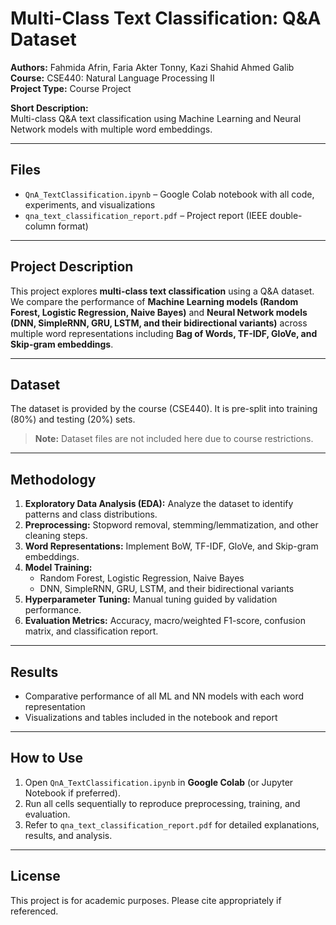 # Multi-Class Text Classification: Q&A Dataset

**Authors:** Fahmida Afrin, Faria Akter Tonny, Kazi Shahid Ahmed Galib  
**Course:** CSE440: Natural Language Processing II  
**Project Type:** Course Project  

**Short Description:**  
Multi-class Q&A text classification using Machine Learning and Neural Network models with multiple word embeddings.

---

## Files

* `QnA_TextClassification.ipynb` – Google Colab notebook with all code, experiments, and visualizations  
* `qna_text_classification_report.pdf` – Project report (IEEE double-column format)

---

## Project Description

This project explores **multi-class text classification** using a Q&A dataset. We compare the performance of **Machine Learning models (Random Forest, Logistic Regression, Naive Bayes)** and **Neural Network models (DNN, SimpleRNN, GRU, LSTM, and their bidirectional variants)** across multiple word representations including **Bag of Words, TF-IDF, GloVe, and Skip-gram embeddings**.

---

## Dataset

The dataset is provided by the course (CSE440). It is pre-split into training (80%) and testing (20%) sets.

> **Note:** Dataset files are not included here due to course restrictions.

---

## Methodology

1. **Exploratory Data Analysis (EDA):** Analyze the dataset to identify patterns and class distributions.  
2. **Preprocessing:** Stopword removal, stemming/lemmatization, and other cleaning steps.  
3. **Word Representations:** Implement BoW, TF-IDF, GloVe, and Skip-gram embeddings.  
4. **Model Training:**  
   * Random Forest, Logistic Regression, Naive Bayes  
   * DNN, SimpleRNN, GRU, LSTM, and their bidirectional variants  
5. **Hyperparameter Tuning:** Manual tuning guided by validation performance.  
6. **Evaluation Metrics:** Accuracy, macro/weighted F1-score, confusion matrix, and classification report.

---

## Results

* Comparative performance of all ML and NN models with each word representation  
* Visualizations and tables included in the notebook and report

---

## How to Use

1. Open `QnA_TextClassification.ipynb` in **Google Colab** (or Jupyter Notebook if preferred).  
2. Run all cells sequentially to reproduce preprocessing, training, and evaluation.  
3. Refer to `qna_text_classification_report.pdf` for detailed explanations, results, and analysis.

---

## License

This project is for academic purposes. Please cite appropriately if referenced.
